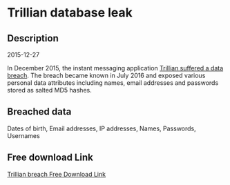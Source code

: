# Trillian database leak

## Description

2015-12-27

In December 2015, the instant messaging application <a href="https://www.trillian.im/help/trillian-blog-and-forums-security-incident/" target="_blank" rel="noopener">Trillian suffered a data breach</a>. The breach became known in July 2016 and exposed various personal data attributes including names, email addresses and passwords stored as salted MD5 hashes.

## Breached data

Dates of birth, Email addresses, IP addresses, Names, Passwords, Usernames

## Free download Link

[Trillian breach Free Download Link](https://link-to.net/1229997/664.4685537986331/dynamic/?r=aHR0cHM6Ly93d3cubWVkaWFmaXJlLmNvbS92aWV3L1JUbmpjN0t3M0R2T2NMYi90cmlsbGlhbi5pbS9maWxl)